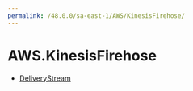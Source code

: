 ```yaml
---
permalink: /48.0.0/sa-east-1/AWS/KinesisFirehose/
---
```


# AWS.KinesisFirehose



* [DeliveryStream](DeliveryStream.md)